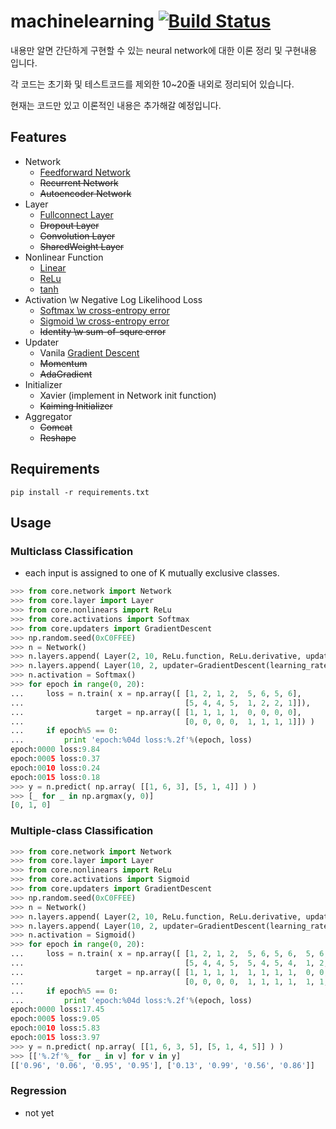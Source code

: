# machinelearning [![Build Status](https://travis-ci.org/wbaek/machinelearning.svg?branch=master)](https://travis-ci.org/wbaek/machinelearning)

내용만 알면 간단하게 구현할 수 있는 neural network에 대한 이론 정리 및 구현내용 입니다.

각 코드는 초기화 및 테스트코드를 제외한 10~20줄 내외로 정리되어 있습니다.

현재는 코드만 있고 이론적인 내용은 추가해갈 예정입니다.


## Features
* Network
  * [Feedforward Network](https://github.com/wbaek/machinelearning/blob/master/core/network.py)
  * ~~Recurrent Network~~
  * ~~Autoencoder Network~~
* Layer
  * [Fullconnect Layer](https://github.com/wbaek/machinelearning/blob/master/core/layer.py)
  * ~~Dropout Layer~~
  * ~~Convolution Layer~~
  * ~~SharedWeight Layer~~
* Nonlinear Function
  * [Linear](https://github.com/wbaek/machinelearning/blob/master/core/nonlinears/linear.py)
  * [ReLu](https://github.com/wbaek/machinelearning/blob/master/core/nonlinears/relu.py)
  * [tanh](https://github.com/wbaek/machinelearning/blob/master/core/nonlinears/tanh.py)
* Activation \w Negative Log Likelihood Loss
  * [Softmax \w cross-entropy error](https://github.com/wbaek/machinelearning/blob/master/core/activations/softmax.py)
  * [Sigmoid \w cross-entropy error](https://github.com/wbaek/machinelearning/blob/master/core/activations/sigmoid.py)
  * ~~Identity \w sum-of-squre error~~
* Updater
  * Vanila [Gradient Descent](https://github.com/wbaek/machinelearning/blob/master/core/updaters/gradient_descent.py)
  * ~~Momentum~~
  * ~~AdaGradient~~
* Initializer
  * Xavier (implement in Network init function)
  * ~~Kaiming Initializer~~
* Aggregator
  * ~~Comcat~~
  * ~~Reshape~~

## Requirements
```
pip install -r requirements.txt
```


## Usage
### Multiclass Classification
* each input is assigned to one of K mutually exclusive classes.
```python
>>> from core.network import Network
>>> from core.layer import Layer
>>> from core.nonlinears import ReLu
>>> from core.activations import Softmax
>>> from core.updaters import GradientDescent
>>> np.random.seed(0xC0FFEE)
>>> n = Network()
>>> n.layers.append( Layer(2, 10, ReLu.function, ReLu.derivative, updater=GradientDescent(learning_rate=0.01)) )
>>> n.layers.append( Layer(10, 2, updater=GradientDescent(learning_rate=0.01)) )
>>> n.activation = Softmax()
>>> for epoch in range(0, 20):
...     loss = n.train( x = np.array([ [1, 2, 1, 2,  5, 6, 5, 6],
...                                    [5, 4, 4, 5,  1, 2, 2, 1]]),
...                target = np.array([ [1, 1, 1, 1,  0, 0, 0, 0],
...                                    [0, 0, 0, 0,  1, 1, 1, 1]]) )
...     if epoch%5 == 0:
...         print 'epoch:%04d loss:%.2f'%(epoch, loss)
epoch:0000 loss:9.84
epoch:0005 loss:0.37
epoch:0010 loss:0.24
epoch:0015 loss:0.18
>>> y = n.predict( np.array( [[1, 6, 3], [5, 1, 4]] ) )
>>> [_ for _ in np.argmax(y, 0)]
[0, 1, 0]
```


### Multiple-class Classification
```python
>>> from core.network import Network
>>> from core.layer import Layer
>>> from core.nonlinears import ReLu
>>> from core.activations import Sigmoid
>>> from core.updaters import GradientDescent
>>> np.random.seed(0xC0FFEE)
>>> n = Network()
>>> n.layers.append( Layer(2, 10, ReLu.function, ReLu.derivative, updater=GradientDescent(learning_rate=0.01)) )
>>> n.layers.append( Layer(10, 2, updater=GradientDescent(learning_rate=0.01)) )
>>> n.activation = Sigmoid()
>>> for epoch in range(0, 20):
...     loss = n.train( x = np.array([ [1, 2, 1, 2,  5, 6, 5, 6,  5, 6, 5, 6],
...                                    [5, 4, 4, 5,  5, 4, 5, 4,  1, 2, 2, 1]]),
...                target = np.array([ [1, 1, 1, 1,  1, 1, 1, 1,  0, 0, 0, 0],
...                                    [0, 0, 0, 0,  1, 1, 1, 1,  1, 1, 1, 1]]) )
...     if epoch%5 == 0:
...         print 'epoch:%04d loss:%.2f'%(epoch, loss)
epoch:0000 loss:17.45
epoch:0005 loss:9.05
epoch:0010 loss:5.83
epoch:0015 loss:3.97
>>> y = n.predict( np.array( [[1, 6, 3, 5], [5, 1, 4, 5]] ) )
>>> [['%.2f'%_ for _ in v] for v in y]
[['0.96', '0.06', '0.95', '0.95'], ['0.13', '0.99', '0.56', '0.86']]
```



### Regression
* not yet


